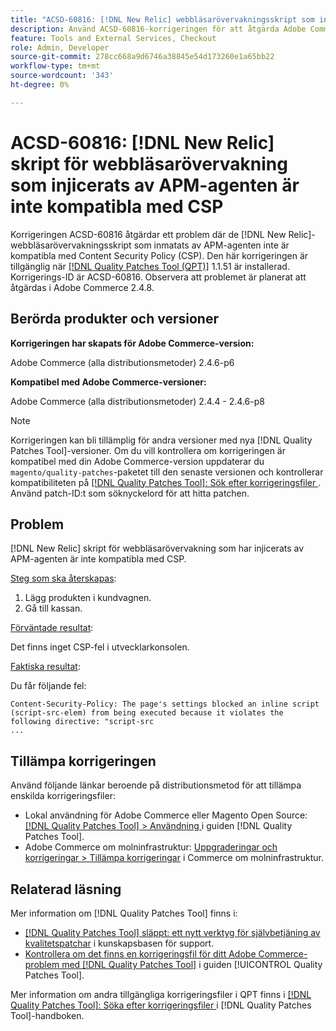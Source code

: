 ```yaml
---
title: "ACSD-60816: [!DNL New Relic] webbläsarövervakningsskript som injicerats av APM-agenten är inte kompatibla med CSP"
description: Använd ACSD-60816-korrigeringen för att åtgärda Adobe Commerce-problemet där de  [!DNL New Relic] webbläsarövervakningsskript som har injicerats av APM-agenten inte är kompatibla med Content Security Policy (CSP), vilket förhindrar att de körs.
feature: Tools and External Services, Checkout
role: Admin, Developer
source-git-commit: 278cc668a9d6746a38845e54d173260e1a65bb22
workflow-type: tm+mt
source-wordcount: '343'
ht-degree: 0%

---
```


# ACSD-60816: [!DNL New Relic] skript för webbläsarövervakning som injicerats av APM-agenten är inte kompatibla med CSP

Korrigeringen ACSD-60816 åtgärdar ett problem där de [!DNL New Relic]-webbläsarövervakningsskript som inmatats av APM-agenten inte är kompatibla med Content Security Policy (CSP). Den här korrigeringen är tillgänglig när [[!DNL Quality Patches Tool (QPT)]](https://experienceleague.adobe.com/sv/docs/commerce-knowledge-base/kb/announcements/commerce-announcements/magento-quality-patches-released-new-tool-to-self-serve-quality-patches) 1.1.51 är installerad. Korrigerings-ID är ACSD-60816. Observera att problemet är planerat att åtgärdas i Adobe Commerce 2.4.8.

## Berörda produkter och versioner

**Korrigeringen har skapats för Adobe Commerce-version:**

Adobe Commerce (alla distributionsmetoder) 2.4.6-p6

**Kompatibel med Adobe Commerce-versioner:**

Adobe Commerce (alla distributionsmetoder) 2.4.4 - 2.4.6-p8

>[!NOTE]
>
>Korrigeringen kan bli tillämplig för andra versioner med nya [!DNL Quality Patches Tool]-versioner. Om du vill kontrollera om korrigeringen är kompatibel med din Adobe Commerce-version uppdaterar du `magento/quality-patches`-paketet till den senaste versionen och kontrollerar kompatibiliteten på [[!DNL Quality Patches Tool]: Sök efter korrigeringsfiler ](https://experienceleague.adobe.com/tools/commerce-quality-patches/index.html?lang=sv-SE). Använd patch-ID:t som söknyckelord för att hitta patchen.

## Problem

[!DNL New Relic] skript för webbläsarövervakning som har injicerats av APM-agenten är inte kompatibla med CSP.

<u>Steg som ska återskapas</u>:

1. Lägg produkten i kundvagnen.
1. Gå till kassan.

<u>Förväntade resultat</u>:

Det finns inget CSP-fel i utvecklarkonsolen.

<u>Faktiska resultat</u>:

Du får följande fel:

```
Content-Security-Policy: The page's settings blocked an inline script (script-src-elem) from being executed because it violates the following directive: "script-src 
...
```

## Tillämpa korrigeringen

Använd följande länkar beroende på distributionsmetod för att tillämpa enskilda korrigeringsfiler:

* Lokal användning för Adobe Commerce eller Magento Open Source: [[!DNL Quality Patches Tool] > Användning ](/help/tools/quality-patches-tool/usage.md) i guiden [!DNL Quality Patches Tool].
* Adobe Commerce om molninfrastruktur: [Uppgraderingar och korrigeringar > Tillämpa korrigeringar](https://experienceleague.adobe.com/docs/commerce-cloud-service/user-guide/develop/upgrade/apply-patches.html?lang=sv-SE) i Commerce om molninfrastruktur.

## Relaterad läsning

Mer information om [!DNL Quality Patches Tool] finns i:

* [[!DNL Quality Patches Tool] släppt: ett nytt verktyg för självbetjäning av kvalitetspatchar](https://experienceleague.adobe.com/sv/docs/commerce-knowledge-base/kb/announcements/commerce-announcements/magento-quality-patches-released-new-tool-to-self-serve-quality-patches) i kunskapsbasen för support.
* [Kontrollera om det finns en korrigeringsfil för ditt Adobe Commerce-problem med  [!DNL Quality Patches Tool]](/help/tools/quality-patches-tool/patches-available-in-qpt/check-patch-for-magento-issue-with-magento-quality-patches.md) i guiden [!UICONTROL Quality Patches Tool].


Mer information om andra tillgängliga korrigeringsfiler i QPT finns i [[!DNL Quality Patches Tool]: Söka efter korrigeringsfiler ](https://experienceleague.adobe.com/tools/commerce-quality-patches/index.html?lang=sv-SE) i [!DNL Quality Patches Tool]-handboken.
